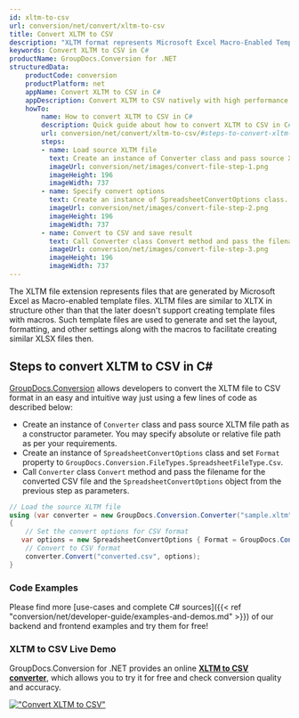 ```yaml
---
id: xltm-to-csv
url: conversion/net/convert/xltm-to-csv
title: Convert XLTM to CSV
description: "XLTM format represents Microsoft Excel Macro-Enabled Template with .xltm extension. Learn how to convert XLTM to CSV file programmatically in C# language using GroupDocs.Conversion for .NET library."
keywords: Convert XLTM to CSV in C#
productName: GroupDocs.Conversion for .NET
structuredData:
    productCode: conversion
    productPlatform: net
    appName: Convert XLTM to CSV in C#
    appDescription: Convert XLTM to CSV natively with high performance using C# language and server side GroupDocs.Conversion for .NET APIs, without the use of any software like Microsoft or Open Office.
    howTo:
        name: How to convert XLTM to CSV in C# 
        description: Quick guide about how to convert XLTM to CSV in C# with high performance and accuracy.
        url: conversion/net/convert/xltm-to-csv/#steps-to-convert-xltm-to-csv-in-c
        steps:
        - name: Load source XLTM file 
          text: Create an instance of Converter class and pass source XLTM file path as a constructor parameter. You may specify absolute or relative file path as per your requirements. 
          imageUrl: conversion/net/images/convert-file-step-1.png
          imageHeight: 196
          imageWidth: 737
        - name: Specify convert options 
          text: Create an instance of SpreadsheetConvertOptions class.
          imageUrl: conversion/net/images/convert-file-step-2.png
          imageHeight: 196
          imageWidth: 737
        - name: Convert to CSV and save result 
          text: Call Converter class Convert method and pass the filename for the converted HTML file and the SpreadsheetConvertOptions object from the previous step as parameters.
          imageUrl: conversion/net/images/convert-file-step-3.png
          imageHeight: 196
          imageWidth: 737
---
```


The XLTM file extension represents files that are generated by Microsoft Excel as Macro-enabled template files. XLTM files are similar to XLTX in structure other than that the later doesn't support creating template files with macros. Such template files are used to generate and set the layout, formatting, and other settings along with the macros to facilitate creating similar XLSX files then.

## Steps to convert XLTM to CSV in C#

[GroupDocs.Conversion](https://products.groupdocs.com/conversion/net) allows developers to convert the XLTM file to CSV format in an easy and intuitive way just using a few lines of code as described below:

* Create an instance of `Converter` class and pass source XLTM file path as a constructor parameter. You may specify absolute or relative file path as per your requirements. 
* Create an instance of `SpreadsheetConvertOptions` class and set `Format` property to `GroupDocs.Conversion.FileTypes.SpreadsheetFileType.Csv`.
* Call `Converter` class `Convert` method and pass the filename for the converted CSV file and the `SpreadsheetConvertOptions` object from the previous step as parameters.

```csharp
// Load the source XLTM file
using (var converter = new GroupDocs.Conversion.Converter("sample.xltm"))
{
    // Set the convert options for CSV format
   var options = new SpreadsheetConvertOptions { Format = GroupDocs.Conversion.FileTypes.SpreadsheetFileType.Csv };
    // Convert to CSV format
    converter.Convert("converted.csv", options);
}
```

### Code Examples

Please find more [use-cases and complete C# sources]({{< ref "conversion/net/developer-guide/examples-and-demos.md" >}}) of our backend and frontend examples and try them for free!

### XLTM to CSV Live Demo

GroupDocs.Conversion for .NET provides an online [**XLTM to CSV converter**](https://products.groupdocs.app/conversion/xltm-to-csv), which allows you to try it for free and check conversion quality and accuracy.

[!["Convert XLTM to CSV"](conversion/net/images/convert-to-csv/convert-xltm-to-csv.png)](https://products.groupdocs.app/conversion/xltm-to-csv)